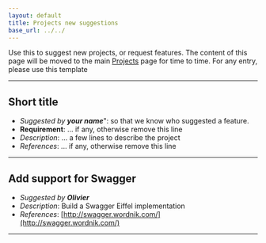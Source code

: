 ```yaml
---
layout: default
title: Projects new suggestions
base_url: ../../
---
```

Use this to suggest new projects, or request features.
The content of this page  will be moved to the main [Projects](Projects.md) page for time to time.
For any entry, please use this template

----

## Short title
* _Suggested by **your name**_": so that we know who suggested a feature.
* **Requirement**: ... if any, otherwise remove this line
* _Description_: ...  a few lines to describe the project
* _References_: ...  if any, otherwise remove this line

----

## Add support for Swagger
* _Suggested by **Olivier**_
* _Description_: Build a Swagger Eiffel implementation
* _References_: [http://swagger.wordnik.com/](http://swagger.wordnik.com/)

----
